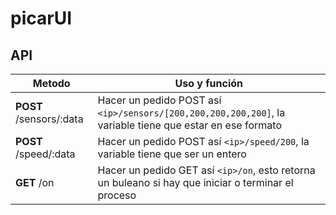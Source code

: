 # picarUI
## API
| Metodo                  | Uso y función                                                                                             |
|-------------------------|-----------------------------------------------------------------------------------------------------------|
| **POST** /sensors/:data | Hacer un pedido POST así `<ip>/sensors/[200,200,200,200,200]`, la variable tiene que estar en ese formato |
| **POST** /speed/:data   | Hacer un pedido POST así `<ip>/speed/200`, la variable tiene que ser un entero                            |
| **GET** /on             | Hacer un pedido GET así `<ip>/on`, esto retorna un buleano si hay que iniciar o terminar el proceso       |